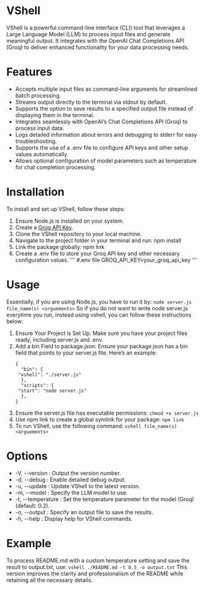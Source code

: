 # VShell
VShell is a powerful command-line interface (CLI) tool that leverages a Large Language Model (LLM) to process input files and generate meaningful output. It integrates with the OpenAI Chat Completions API (Groq) to deliver enhanced functionality for your data processing needs.

# Features
* Accepts multiple input files as command-line arguments for streamlined batch processing.
* Streams output directly to the terminal via stdout by default.
* Supports the option to save results to a specified output file instead of displaying them in the terminal.
* Integrates seamlessly with OpenAI’s Chat Completions API (Groq) to process input data.
* Logs detailed information about errors and debugging to stderr for easy troubleshooting.
* Supports the use of a .env file to configure API keys and other setup values automatically.
* Allows optional configuration of model parameters such as temperature for chat completion processing.

# Installation
To install and set up VShell, follow these steps:
1. Ensure Node.js is installed on your system.
2.  Create a [Groq API Key](https://console.groq.com/login).
3.  Clone the VShell repository to your local machine.
4.  Navigate to the project folder in your terminal and run: npm install
5. Link the package globally: npm link
6. Create a .env file to store your Groq API key and other necessary configuration values.
   '''
   #.env file
   GROQ_API_KEY=your_groq_api_key
   '''

# Usage
Essentially, if you are using Node.js, you have to run it by:
   ``node server.js file_name(s) <arguements>``
So if you do not want to write node server.js everytime you run, instead using vshell, you can follow these instructions below:
1. Ensure Your Project is Set Up: Make sure you have your project files ready, including server.js and .env.
2. Add a bin Field to package.json: Ensure your package.json has a bin field that points to your server.js file. Here’s an example:
   ```
   {
     "bin": {
    "vshell": "./server.js"
     },
     "scripts": {
    "start": "node server.js"
     },
   }
   ```
3. Ensure the server.js file has executable permissions:
   ```chmod +x server.js```
4. Use npm link to create a global symlink for your package:
   ```npm link```
5. To run VShell, use the following command:
   ```vshell file_name(s) <arguements>```

# Options
  - -V, --version : Output the version number.
  - -d, --debug : Enable detailed debug output.
  - -u, --update : Update VShell to the latest version.
  - -m, --model <model> : Specify the LLM model to use.
  - -t, --temperature <number> : Set the temperature parameter for the model (Groq) (default: 0.2).
  - -o, --output <file> : Specify an output file to save the results.
  - -h, --help : Display help for VShell commands.

# Example
To process README.md with a custom temperature setting and save the result to output.txt, use:
  ``vshell ./README.md -t 0.5 -o output.txt``
This version improves the clarity and professionalism of the README while retaining all the necessary details.

